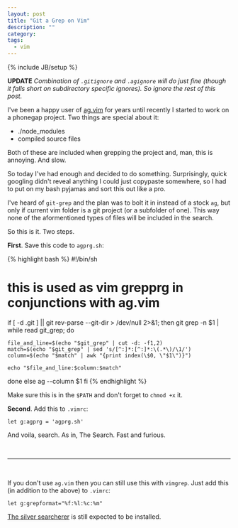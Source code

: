 ```yaml
---
layout: post
title: "Git a Grep on Vim"
description: ""
category: 
tags:
  - vim
---
```

{% include JB/setup %}

**UPDATE** _Combination of `.gitignore` and `.agignore` will do just fine (though it falls short on subdirectory specific ignores). So ignore the rest of this post._

I've been a happy user of [ag.vim][1] for years until recently I started to work on a phonegap project. Two things are special about it:

- ./node_modules
- compiled source files

Both of these are included when grepping the project and, man, this is annoying. And slow.

So today I've had enough and decided to do something. Surprisingly, quick googling didn't reveal anything I could just copypaste somewhere, so I had to put on my bash pyjamas and sort this out like a pro.

I've heard of `git-grep` and the plan was to bolt it in instead of a stock `ag`, but only if current vim folder is a git project (or a subfolder of one). This way none of the aformentioned types of files will be included in the search.

So this is it. Two steps.

**First**. Save this code to `agprg.sh`:

{% highlight bash %}
#!/bin/sh
# this is used as vim grepprg in conjunctions with ag.vim

if [ -d .git ] || git rev-parse --git-dir > /dev/null 2>&1; then
  git grep -n $1 | while read git_grep; do

    file_and_line=$(echo "$git_grep" | cut -d: -f1,2)
    match=$(echo "$git_grep" | sed 's/[^:]*:[^:]*:\(.*\)/\1/')
    column=$(echo "$match" | awk "{print index(\$0, \"$1\")}")

    echo "$file_and_line:$column:$match"
  done
else
  ag --column $1
fi
{% endhighlight %}

Make sure this is in the `$PATH` and don't forget to `chmod +x` it.

**Second**. Add this to `.vimrc`:

    let g:agprg = 'agprg.sh'

And voila, search. As in, The Search. Fast and furious.

<br>
<hr>
<br>

If you don't use `ag.vim` then you can still use this with `vimgrep`. Just add this (in addition to the above) to `.vimrc`:

    let g:grepformat="%f:%l:%c:%m"

[The silver searcherer](https://github.com/ggreer/the_silver_searcher) is still expected to be installed.

  [1]: https://github.com/rking/ag.vim
